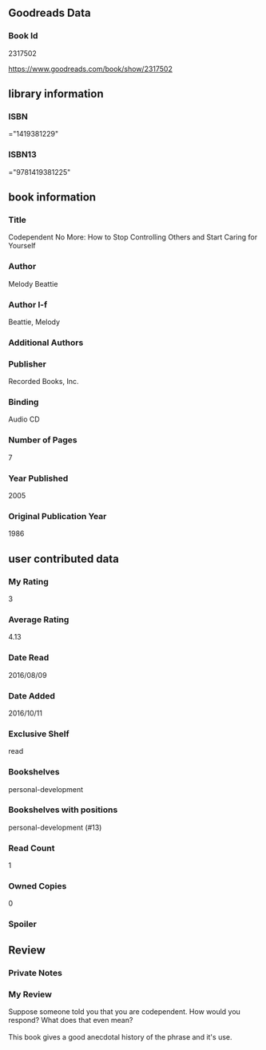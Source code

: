 <!-- This template shows how to bulk convert all columns of data into one markdown file -->
<!-- caveat: KeyError if there's a mismatch. Empty values output nothing -->

## Goodreads Data

### Book Id 

2317502

https://www.goodreads.com/book/show/2317502

## library information

### ISBN 
="1419381229"

### ISBN13 
="9781419381225"

## book information

### Title
Codependent No More: How to Stop Controlling Others and Start Caring for Yourself

### Author 
Melody Beattie

### Author l-f 
Beattie, Melody

### Additional Authors


### Publisher 
Recorded Books, Inc.

### Binding
Audio CD

### Number of Pages
7

### Year Published
2005

### Original Publication Year 
1986

## user contributed data

### My Rating
3

### Average Rating
4.13

### Date Read
2016/08/09

### Date Added
2016/10/11

### Exclusive Shelf
read

### Bookshelves
personal-development

### Bookshelves with positions
personal-development (#13)

### Read Count
1

### Owned Copies
0

### Spoiler 


## Review

### Private Notes


### My Review
Suppose someone told you that you are codependent. How would you respond? What does that even mean?<br/><br/>This book gives a good anecdotal history of the phrase and it's use.